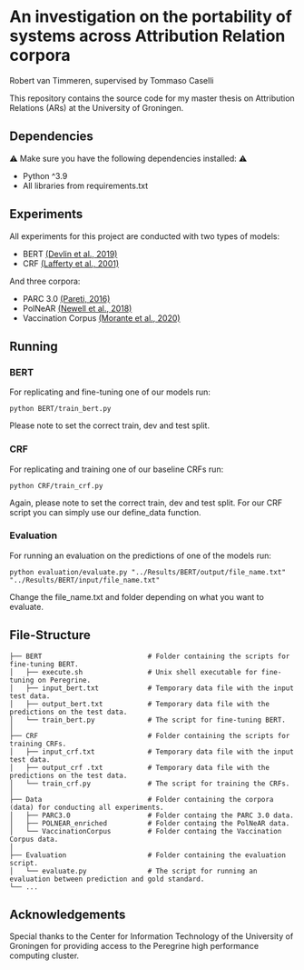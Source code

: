 # An investigation on the portability of systems across Attribution Relation corpora

Robert van Timmeren, supervised by Tommaso Caselli

This repository contains the source code for my master thesis on Attribution Relations (ARs) at the University of Groningen.

## Dependencies
⚠️ Make sure you have the following dependencies installed: ⚠️
* Python ^3.9
* All libraries from requirements.txt

## Experiments
All experiments for this project are conducted with two types of models:
* BERT [(Devlin et al., 2019)](https://aclanthology.org/N19-1423/)
* CRF [(Lafferty et al., 2001)](https://repository.upenn.edu/cgi/viewcontent.cgi?article=1162&context=cis_papers)

And three corpora:
* PARC 3.0 [(Pareti, 2016)](https://aclanthology.org/L16-1619/)
* PolNeAR [(Newell et al., 2018)](https://aclanthology.org/L18-1524/)
* Vaccination Corpus [(Morante et al., 2020)](https://aclanthology.org/2020.lrec-1.611/)

## Running
### BERT
For replicating and fine-tuning one of our models run:
```
python BERT/train_bert.py
```
Please note to set the correct train, dev and test split.

### CRF
For replicating and training one of our baseline CRFs run:
```
python CRF/train_crf.py
```
Again, please note to set the correct train, dev and test split. For our CRF script you can simply use our define_data function.

### Evaluation
For running an evaluation on the predictions of one of the models run:
```
python evaluation/evaluate.py "../Results/BERT/output/file_name.txt" "../Results/BERT/input/file_name.txt"
```
Change the file_name.txt and folder depending on what you want to evaluate.

## File-Structure
    ├── BERT                          # Folder containing the scripts for fine-tuning BERT.
    │   ├── execute.sh                # Unix shell executable for fine-tuning on Peregrine.
    │   ├── input_bert.txt            # Temporary data file with the input test data.
    │   ├── output_bert.txt           # Temporary data file with the predictions on the test data.
    │   └── train_bert.py             # The script for fine-tuning BERT.
    │
    ├── CRF                           # Folder containing the scripts for training CRFs.
    │   ├── input_crf.txt             # Temporary data file with the input test data.
    │   ├── output_crf .txt           # Temporary data file with the predictions on the test data.
    │   └── train_crf.py              # The script for training the CRFs.
    │
    ├── Data                          # Folder containing the corpora (data) for conducting all experiments.
    │   ├── PARC3.0                   # Folder containg the PARC 3.0 data.
    │   ├── POLNEAR_enriched          # Folder containg the PolNeAR data.
    │   └── VaccinationCorpus         # Folder containg the Vaccination Corpus data.
    │
    ├── Evaluation                    # Folder containing the evaluation script.
    │   └── evaluate.py               # The script for running an evaluation between prediction and gold standard.
    └── ...
   
## Acknowledgements
Special thanks to the Center for Information Technology of the University of Groningen for providing access to the Peregrine high performance computing cluster.



